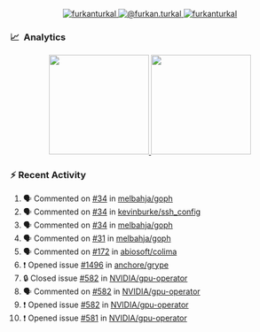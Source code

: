 <p align="center">
  <a href="https://linkedin.com/in/furkanturkal" target="blank">
    <img src="https://img.shields.io/badge/linkedin-%230077B5.svg?&style=for-the-badge&logo=linkedin&logoColor=white" alt="furkanturkal" />
  </a>
  <a href="https://medium.com/@furkan.turkal" target="blank">
    <img src="https://img.shields.io/badge/medium-%2312100E.svg?&style=for-the-badge&logo=medium&logoColor=white" alt="@furkan.turkal" />
  </a>
  <a href="https://twitter.com/furkanturkaI" target="blank">
    <img src="https://img.shields.io/badge/Twitter-1DA1F2?style=for-the-badge&logo=twitter&logoColor=white" alt="furkanturkaI" />
  </a>
</p>

### 📈 &nbsp;Analytics

<p align="center">
  <a href="https://coderstats.net/github/#Dentrax">
    <img height="180em" src="https://github-readme-stats-eight-theta.vercel.app/api?username=Dentrax&show_icons=true&theme=algolia&include_all_commits=true&count_private=true&line_height=26"/>
    <img height="180em" src="https://github-readme-stats-eight-theta.vercel.app/api/top-langs/?username=Dentrax&layout=compact&langs_count=8&theme=algolia&line_height=26"/>
  </a>
</p>

### :zap: Recent Activity

<!--START_SECTION:activity-->
1. 🗣 Commented on [#34](https://github.com/melbahja/goph/pull/34#issuecomment-1722328587) in [melbahja/goph](https://github.com/melbahja/goph)
2. 🗣 Commented on [#34](https://github.com/kevinburke/ssh_config/issues/34#issuecomment-1722326810) in [kevinburke/ssh_config](https://github.com/kevinburke/ssh_config)
3. 🗣 Commented on [#34](https://github.com/melbahja/goph/pull/34#issuecomment-1722325182) in [melbahja/goph](https://github.com/melbahja/goph)
4. 🗣 Commented on [#31](https://github.com/melbahja/goph/issues/31#issuecomment-1722321417) in [melbahja/goph](https://github.com/melbahja/goph)
5. 🗣 Commented on [#172](https://github.com/abiosoft/colima/issues/172#issuecomment-1722318471) in [abiosoft/colima](https://github.com/abiosoft/colima)
6. ❗ Opened issue [#1496](https://github.com/anchore/grype/issues/1496) in [anchore/grype](https://github.com/anchore/grype)
7. 🔒 Closed issue [#582](https://github.com/NVIDIA/gpu-operator/issues/582) in [NVIDIA/gpu-operator](https://github.com/NVIDIA/gpu-operator)
8. 🗣 Commented on [#582](https://github.com/NVIDIA/gpu-operator/issues/582#issuecomment-1720941039) in [NVIDIA/gpu-operator](https://github.com/NVIDIA/gpu-operator)
9. ❗ Opened issue [#582](https://github.com/NVIDIA/gpu-operator/issues/582) in [NVIDIA/gpu-operator](https://github.com/NVIDIA/gpu-operator)
10. ❗ Opened issue [#581](https://github.com/NVIDIA/gpu-operator/issues/581) in [NVIDIA/gpu-operator](https://github.com/NVIDIA/gpu-operator)
<!--END_SECTION:activity-->
